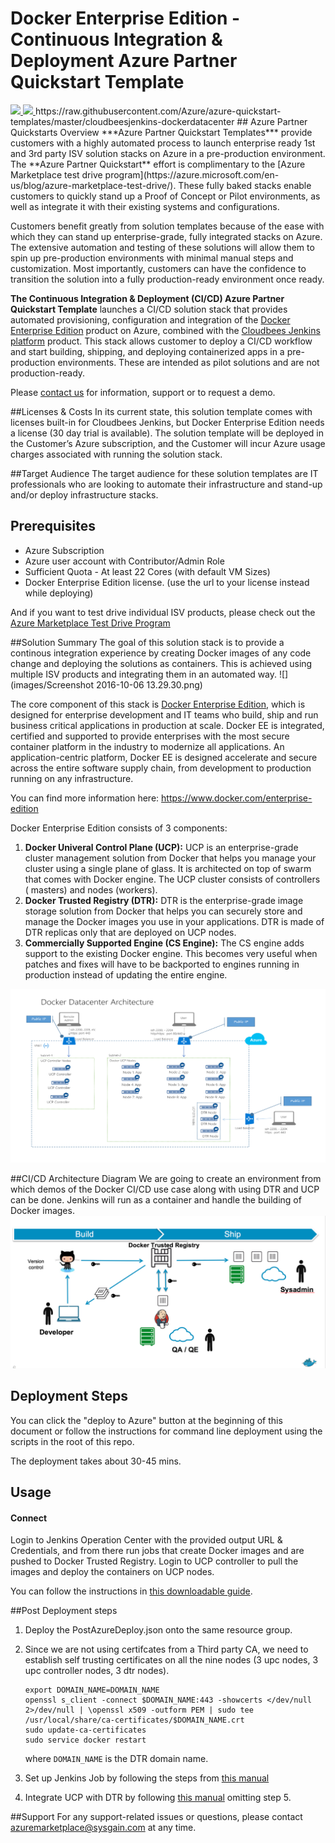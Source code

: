 # Docker Enterprise Edition - Continuous Integration & Deployment Azure Partner Quickstart Template
<a href="https://portal.azure.com/#create/Microsoft.Template/uri/https%3A%2F%2Fraw.githubusercontent.com%2FAzure%2Fazure-quickstart-templates%2Fmaster%2Fcloudbeesjenkins-dockerdatacenter%2Fazuredeploy.json" target="_blank">
<img src="http://azuredeploy.net/deploybutton.png"/>
</a>
<a href="http://armviz.io/#/?load=https%3A%2F%2Fraw.githubusercontent.com%2FAzure%2Fazure-quickstart-templates%2Fmaster%2Fcloudbeesjenkins-dockerdatacenter%2Fazuredeploy.json" target="_blank">
<img src="http://armviz.io/visualizebutton.png"/>
</a>
https://raw.githubusercontent.com/Azure/azure-quickstart-templates/master/cloudbeesjenkins-dockerdatacenter
## Azure Partner Quickstarts Overview
***Azure Partner Quickstart Templates*** provide customers with a highly automated process to launch enterprise ready 1st and 3rd party ISV solution stacks on Azure in a pre-production environment. The **Azure Partner Quickstart** effort is complimentary to the [Azure Marketplace test drive program](https://azure.microsoft.com/en-us/blog/azure-marketplace-test-drive/). These fully baked stacks enable customers to quickly stand up a Proof of Concept or Pilot environments, as well as integrate it with their existing systems and configurations.

Customers benefit greatly from solution templates because of the ease with which they can stand up enterprise-grade, fully integrated stacks on Azure. The extensive automation and testing of these solutions will allow them to spin up pre-production environments with minimal manual steps and customization.  Most importantly, customers can have the confidence to transition the solution into a fully production-ready environment once ready.

**The Continuous Integration & Deployment (CI/CD) Azure Partner Quickstart Template** launches a CI/CD solution stack that provides  automated provisioning, configuration and integration of the [Docker Enterprise Edition](https://azuremarketplace.microsoft.com/en-us/marketplace/apps/docker.dockerdatacenter) product on Azure, combined with the [Cloudbees Jenkins platform](https://azuremarketplace.microsoft.com/en-us/marketplace/apps/cloudbees.jenkins-platform) product. This stack allows customer to deploy a CI/CD workflow and start building, shipping, and deploying containerized apps in a pre-production environments. These are intended as pilot solutions and are not production-ready.

Please [contact us](azuremarketplace@sysgain.com) for information, support or to request a demo.

##Licenses & Costs
In its current state, this solution template comes with licenses built-in for Cloudbees Jenkins, but Docker Enterprise Edition needs a license (30 day trial is available). The solution template will be deployed in the Customer’s Azure subscription, and the Customer will incur Azure usage charges associated with running the solution stack.

##Target Audience
The target audience for these solution templates are IT professionals who are looking to automate their infrastructure and stand-up and/or deploy infrastructure stacks.

## Prerequisites
* Azure Subscription
* Azure user account with Contributor/Admin Role
* Sufficient Quota - At least 22 Cores (with default VM Sizes)
* Docker Enterprise Edition license. (use the url to your license instead while deploying)

And if you want to test drive individual ISV products, please check out the [Azure Marketplace Test Drive Program](https://azure.microsoft.com/en-us/marketplace/test-drives/)
 
##Solution Summary
The goal of this solution stack is to provide a continous integration experience by creating Docker images of any code change and deploying the solutions as containers. This is achieved using multiple ISV products and integrating them in an automated way.
![](images/Screenshot 2016-10-06 13.29.30.png)

The core component of this stack is [Docker Enterprise Edition](https://www.docker.com/enterprise-edition), which is designed for enterprise development and IT teams who build, ship and run business critical applications in production at scale. Docker EE is integrated, certified and supported to provide enterprises with the most secure container platform in the industry to modernize all applications. An application-centric platform, Docker EE is designed accelerate and secure across the entire software supply chain, from development to production running on any infrastructure.

You can find more information here: https://www.docker.com/enterprise-edition

Docker Enterprise Edition consists of 3 components:

1. **Docker Univeral Control Plane (UCP):** UCP is an enterprise-grade cluster management solution from Docker that helps you manage your cluster using a single plane of glass. It is architected on top of swarm that comes with Docker engine. The UCP cluster consists of controllers ( masters) and nodes (workers).
2. **Docker Trusted Registry (DTR):** DTR is the enterprise-grade image storage solution from Docker that helps you can securely store and manage the Docker images you use in your applications. DTR is made of DTR replicas only that are deployed on UCP nodes.
3. **Commercially Supported Engine (CS Engine):** The CS engine adds support to the existing Docker engine. This becomes very useful when patches and fixes will have to be backported to engines running in production instead of updating the entire engine.

![]( images/DDC-Azure-Arch.png)

##CI/CD Architecture Diagram
We are going to create an environment from which demos of the Docker CI/CD use case along with using DTR and UCP can be done. Jenkins will run as a container and handle the building of Docker images. 
![[](images/CI-CD.png)](images/CI-CD.png)
 
## Deployment Steps
You can click the "deploy to Azure" button at the beginning of this document or follow the instructions for command line deployment using the scripts in the root of this repo.

The deployment takes about 30-45 mins.
## Usage
#### Connect
Login to Jenkins Operation Center with the provided output URL & Credentials, and from there run jobs that create Docker images and are pushed to Docker Trusted Registry. Login to UCP controller to pull the images and deploy the containers on UCP nodes.

You can follow the instructions in [this downloadable guide](https://github.com/sysgain/Docker-HOL/raw/master/DockerEE-HOL-User%20Manual-%20new.pdf).

##Post Deployment steps

1. Deploy the PostAzureDeploy.json onto the same resource group.
2. Since we are not using certifcates from a Third party CA, we need to establish self trusting certificates on all the nine nodes (3 upc nodes, 3 upc controller nodes, 3 dtr nodes).

   ```shell
   export DOMAIN_NAME=DOMAIN_NAME
   openssl s_client -connect $DOMAIN_NAME:443 -showcerts </dev/null 2>/dev/null | \openssl x509 -outform PEM | sudo tee /usr/local/share/ca-certificates/$DOMAIN_NAME.crt
   sudo update-ca-certificates
   sudo service docker restart
   ```
   where `DOMAIN_NAME` is the DTR domain name.
3. Set up Jenkins Job by following the steps from [this manual](https://github.com/sysgain/Docker-HOL/raw/master/DockerEE-HOL-User%20Manual-%20new.pdf) 
4. Integrate UCP with DTR by following [this manual](https://docker.github.io/ucp/configuration/dtr-integration/) omitting  step 5. 

##Support
For any support-related issues or questions, please contact azuremarketplace@sysgain.com at any time.
